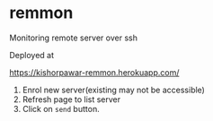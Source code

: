 # remmon
Monitoring remote server over ssh


Deployed at 

https://kishorpawar-remmon.herokuapp.com/

1. Enrol new server(existing may not be accessible)
2. Refresh page to list server
3. Click on `send` button.
